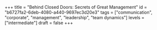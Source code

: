 +++
title = "Behind Closed Doors: Secrets of Great Management"
id = "b6727fa2-6deb-4080-a440-9697ec3d20e3"
tags = ["communication", "corporate", "management", "leadership", "team dynamics"]
levels = ["intermediate"]
draft = false
+++
